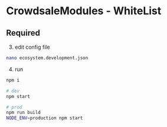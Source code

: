 # CrowdsaleModules - WhiteList


## Required
3.  edit config file
```sh
nano ecosystem.development.json
```
4. run
```sh
npm i

# dev
npm start

# prod
npm run build
NODE_ENV=production npm start
```
